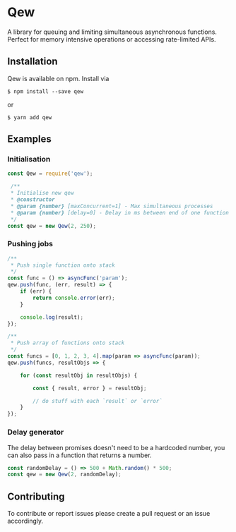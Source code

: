 # Qew

A library for queuing and limiting simultaneous asynchronous functions. Perfect for memory intensive operations or accessing rate-limited APIs.

## Installation

Qew is available on npm. Install via 

```
$ npm install --save qew
```

or

```
$ yarn add qew
```

## Examples

### Initialisation

```javascript
const Qew = require('qew');

 /**
 * Initialise new qew
 * @constructor
 * @param {number} [maxConcurrent=1] - Max simultaneous processes
 * @param {number} [delay=0] - Delay in ms between end of one function and start of the next
 */
const qew = new Qew(2, 250);
```

### Pushing jobs

```javascript
/** 
 * Push single function onto stack
 */
const func = () => asyncFunc('param');
qew.push(func, (err, result) => {
    if (err) {
        return console.error(err);
    }

    console.log(result);
});

/** 
 * Push array of functions onto stack
 */
const funcs = [0, 1, 2, 3, 4].map(param => asyncFunc(param));
qew.push(funcs, resultObjs => {

    for (const resultObj in resultObjs) {

        const { result, error } = resultObj;

        // do stuff with each `result` or `error`
    }
});
```

### Delay generator

The delay between promises doesn't need to be a hardcoded number, you can also pass in a function that returns a number.

```javascript
const randomDelay = () => 500 + Math.random() * 500;
const qew = new Qew(2, randomDelay);
```

## Contributing

To contribute or report issues please create a pull request or an issue accordingly.